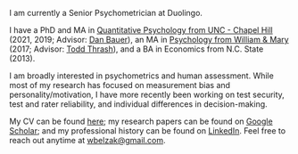 I am currently a Senior Psychometrician at Duolingo.

I have a PhD and MA in [Quantitative Psychology from UNC - Chapel Hill](https://quantpsych.unc.edu/) (2021, 2019; Advisor: [Dan Bauer](https://dbauer.web.unc.edu/)), an MA in [Psychology from William & Mary](https://www.wm.edu/as/psych-sciences/index.php) (2017; Advisor: [Todd Thrash](https://www.wm.edu/as/psych-sciences/facultydirectory/thrash_t.php)), and a BA in Economics from N.C. State (2013).

I am broadly interested in psychometrics and human assessment. While most of my research has focused on measurement bias and personality/motivation, I have more recently been working on test security, test and rater reliability, and individual differences in decision-making.

My CV can be found [here](https://github.com/wbelzak/wbelzak/blob/master/static/cv/BelzakCV_Mar2024.pdf); my research papers can be found on [Google Scholar](https://scholar.google.com/citations?hl=en&user=Lt-RGPwAAAAJ); and my professional history can be found on [LinkedIn](https://www.linkedin.com/in/williambelzak/). Feel free to reach out anytime at <wbelzak@gmail.com>. 
